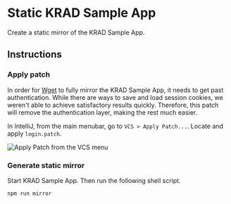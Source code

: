 # Static KRAD Sample App

Create a static mirror of the KRAD Sample App.

## Instructions

### Apply patch

In order for [Wget](http://www.gnu.org/software/wget/manual/wget.html) to fully mirror the KRAD Sample App, it needs to get past authentication. While there are ways to save and load session cookies, we weren't able to achieve satisfactory results quickly. Therefore, this patch will remove the authentication layer, making the rest much easier.

In IntelliJ, from the main menubar, go to `VCS > Apply Patch...`. Locate and apply `login.patch`.

![Apply Patch from the VCS menu](https://cloud.githubusercontent.com/assets/347558/4253391/5212207a-3a9f-11e4-9230-8bdf3c6d4674.png)

### Generate static mirror

Start KRAD Sample App. Then run the following shell script.

```
npm run mirror
```
